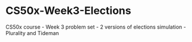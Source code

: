 # CS50x-Week3-Elections
CS50x course - Week 3 problem set - 2 versions of elections simulation - Plurality and Tideman
